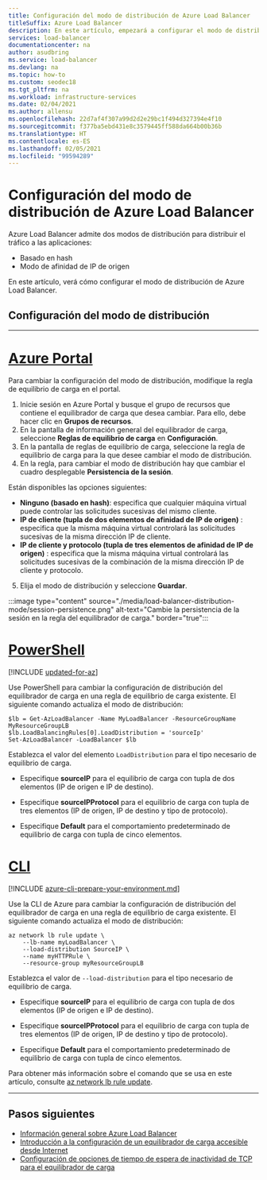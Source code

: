 ```yaml
---
title: Configuración del modo de distribución de Azure Load Balancer
titleSuffix: Azure Load Balancer
description: En este artículo, empezará a configurar el modo de distribución de Azure Load Balancer para admitir la afinidad de IP de origen.
services: load-balancer
documentationcenter: na
author: asudbring
ms.service: load-balancer
ms.devlang: na
ms.topic: how-to
ms.custom: seodec18
ms.tgt_pltfrm: na
ms.workload: infrastructure-services
ms.date: 02/04/2021
ms.author: allensu
ms.openlocfilehash: 22d7af4f307a99d2d2e29bc1f494d327394e4f10
ms.sourcegitcommit: f377ba5ebd431e8c3579445ff588da664b00b36b
ms.translationtype: HT
ms.contentlocale: es-ES
ms.lasthandoff: 02/05/2021
ms.locfileid: "99594289"
---
```

# <a name="configure-the-distribution-mode-for-azure-load-balancer"></a>Configuración del modo de distribución de Azure Load Balancer

Azure Load Balancer admite dos modos de distribución para distribuir el tráfico a las aplicaciones:

* Basado en hash
* Modo de afinidad de IP de origen

En este artículo, verá cómo configurar el modo de distribución de Azure Load Balancer.


## <a name="configure-distribution-mode"></a>Configuración del modo de distribución

---

# <a name="azure-portal"></a>[**Azure Portal**](#tab/azure-portal)

Para cambiar la configuración del modo de distribución, modifique la regla de equilibrio de carga en el portal.

1. Inicie sesión en Azure Portal y busque el grupo de recursos que contiene el equilibrador de carga que desea cambiar. Para ello, debe hacer clic en **Grupos de recursos**.
2. En la pantalla de información general del equilibrador de carga, seleccione **Reglas de equilibrio de carga**  en **Configuración**.
3. En la pantalla de reglas de equilibrio de carga, seleccione la regla de equilibrio de carga para la que desee cambiar el modo de distribución.
4. En la regla, para cambiar el modo de distribución hay que cambiar el cuadro desplegable **Persistencia de la sesión**. 

Están disponibles las opciones siguientes: 

* **Ninguno (basado en hash)**: especifica que cualquier máquina virtual puede controlar las solicitudes sucesivas del mismo cliente.
* **IP de cliente (tupla de dos elementos de afinidad de IP de origen)** : especifica que la misma máquina virtual controlará las solicitudes sucesivas de la misma dirección IP de cliente.
* **IP de cliente y protocolo (tupla de tres elementos de afinidad de IP de origen)** : especifica que la misma máquina virtual controlará las solicitudes sucesivas de la combinación de la misma dirección IP de cliente y protocolo.

5. Elija el modo de distribución y seleccione **Guardar**.

:::image type="content" source="./media/load-balancer-distribution-mode/session-persistence.png" alt-text="Cambie la persistencia de la sesión en la regla del equilibrador de carga." border="true":::


# <a name="powershell"></a>[**PowerShell**](#tab/azure-powershell)

[!INCLUDE [updated-for-az](../../includes/updated-for-az.md)]

Use PowerShell para cambiar la configuración de distribución del equilibrador de carga en una regla de equilibrio de carga existente. El siguiente comando actualiza el modo de distribución: 

```azurepowershell-interactive
$lb = Get-AzLoadBalancer -Name MyLoadBalancer -ResourceGroupName MyResourceGroupLB
$lb.LoadBalancingRules[0].LoadDistribution = 'sourceIp'
Set-AzLoadBalancer -LoadBalancer $lb
```

Establezca el valor del elemento `LoadDistribution` para el tipo necesario de equilibrio de carga. 

* Especifique **sourceIP** para el equilibrio de carga con tupla de dos elementos (IP de origen e IP de destino). 

* Especifique **sourceIPProtocol** para el equilibrio de carga con tupla de tres elementos (IP de origen, IP de destino y tipo de protocolo). 

* Especifique **Default** para el comportamiento predeterminado de equilibrio de carga con tupla de cinco elementos.

# <a name="cli"></a>[**CLI**](#tab/azure-cli)

[!INCLUDE [azure-cli-prepare-your-environment.md](../../includes/azure-cli-prepare-your-environment.md)]

Use la CLI de Azure para cambiar la configuración de distribución del equilibrador de carga en una regla de equilibrio de carga existente.  El siguiente comando actualiza el modo de distribución:

```azurecli-interactive
az network lb rule update \
    --lb-name myLoadBalancer \
    --load-distribution SourceIP \
    --name myHTTPRule \
    --resource-group myResourceGroupLB 
```
Establezca el valor de `--load-distribution` para el tipo necesario de equilibrio de carga.

* Especifique **sourceIP** para el equilibrio de carga con tupla de dos elementos (IP de origen e IP de destino). 

* Especifique **sourceIPProtocol** para el equilibrio de carga con tupla de tres elementos (IP de origen, IP de destino y tipo de protocolo). 

* Especifique **Default** para el comportamiento predeterminado de equilibrio de carga con tupla de cinco elementos.

Para obtener más información sobre el comando que se usa en este artículo, consulte [az network lb rule update](/cli/azure/network/lb/rule#az_network_lb_rule_update).

---

## <a name="next-steps"></a>Pasos siguientes

* [Información general sobre Azure Load Balancer](load-balancer-overview.md)
* [Introducción a la configuración de un equilibrador de carga accesible desde Internet](quickstart-load-balancer-standard-public-powershell.md)
* [Configuración de opciones de tiempo de espera de inactividad de TCP para el equilibrador de carga](load-balancer-tcp-idle-timeout.md)